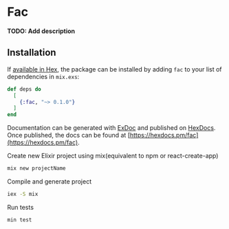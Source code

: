 # Fac

**TODO: Add description**

## Installation

If [available in Hex](https://hex.pm/docs/publish), the package can be installed
by adding `fac` to your list of dependencies in `mix.exs`:

```elixir
def deps do
  [
    {:fac, "~> 0.1.0"}
  ]
end
```

Documentation can be generated with [ExDoc](https://github.com/elixir-lang/ex_doc)
and published on [HexDocs](https://hexdocs.pm). Once published, the docs can
be found at [https://hexdocs.pm/fac](https://hexdocs.pm/fac).

Create new Elixir project using mix(equivalent to npm or react-create-app)
```bash
mix new projectName
```
Compile and generate project

```bash
iex -S mix
```

Run tests
```bash
min test
```

